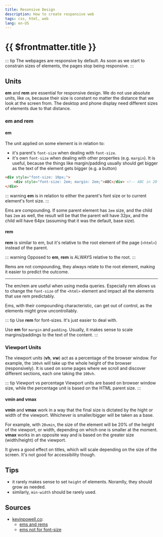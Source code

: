 ```yaml
---
title: Resonsive Design
description: How to create responsive web
tags: css, html, web
lang: en-US
---
```


# {{ $frontmatter.title }}

::: tip
The webpages are responsive by default. As soon as we start to constrain sizes
of elements, the pages stop being responsive.
:::

## Units

**em** and **rem** are essential for responsive design. We do not use absolute
units, like `cm`, because their size is constant no matter the distance that we
look at the screen from. The desktop and phone display need different sizes of
elements due to that distance.

### em and rem

#### em

The unit applied on some element is in relation to:

- it's parent's `font-size` when dealing with `font-size`.
- it's own `font-size` when dealing with other properties (e.g. `margin`). It is
  useful, because the things like margin/padding usually should get bigger as
  the text of the element gets bigger (e.g. a button)

```html
<div style="font-size: 10px;">
    <div style="font-size: 2em; margin: 2em;">ABC</div> <!-- ABC in 20 px with a 40px margin -->
</div>
```

::: warning
**em** is in relation to either the parent's font size or to current element's
font size.
:::

Ems are compounding. If some parent element has `2em` size, and the child has
`2em` as well, the result will be that the parent will have 32px, and the child
will have 64px (assuming that it was the default, base size).

#### rem

**rem** is similar to em, but it's relative to the root element of the page
(`<html>`) instead of the parent.

::: warning
Opposed to **em**, **rem** is ALWAYS relative to the root.
:::

Rems are not compounding, they always relate to the root element, making it
easier to predict the outcome.

---

The em/rem are useful when using media queries. Especially rem allows us to
change the `font-size` of the `<html>` element and impact all the elements that
use rem predictably.

Ems, with their compounding characteristic, can get out of control, as the
elements might grow uncontrollably.

::: tip
Use **rem** for font-sizes. It's just easier to deal with.

Use **em** for `margin` and `padding`. Usually, it makes sense to scale
margins/paddings to the text of the content.
:::

### Viewport Units

The viewport units (**vh**, **vw**) act as a percentage of the browser window.
For example, the `100vh` will take up the whole height of the browser
(responsively). It is used on some pages where we scroll and discover different
sections, each one taking the `100vh`.

::: tip Viewport vs percentage
Viewport units are based on browser window size, while the percentage unit is
based on the HTML parent size.
:::

#### vmin and vmax

**vmin** and **vmax** work in a way that the final size is dictated by the hight
or width of the viewport. Whichever is smaller/bigger will be taken as a base.

For example, with `20vmin`, the size of the element will be 20% of the height of
the viewport, or width, depending on which one is smaller at the moment.
**vmax** works in an opposite way and is based on the greater size
(width/height) of the viewport.

It gives a good effect on titles, which will scale depending on the size of the
screen. It's not good for accessibility though.

## Tips

- it rarely makes sense to set `height` of elements. Noramlly, they should grow as
  needed.
- similarly, `min-width` should be rarely used.

## Sources

- [kevinpowell.co](https://kevinpowell.co):
    - [ems and rems](https://www.youtube.com/watch?v=_-aDOAMmDHI)
    - [ems not for
      font-size](https://www.youtube.com/watch?v=pautqDqa54I&t=239s)